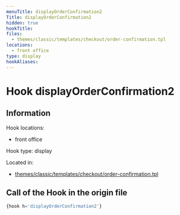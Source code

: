 ```yaml
---
menuTitle: displayOrderConfirmation2
Title: displayOrderConfirmation2
hidden: true
hookTitle: 
files:
  - themes/classic/templates/checkout/order-confirmation.tpl
locations:
  - front office
type: display
hookAliases:
---
```


# Hook displayOrderConfirmation2

## Information

Hook locations: 
  - front office

Hook type: display

Located in: 
  - [themes/classic/templates/checkout/order-confirmation.tpl](https://github.com/PrestaShop/PrestaShop/blob/8.0.x/themes/classic/templates/checkout/order-confirmation.tpl)

## Call of the Hook in the origin file

```php
{hook h='displayOrderConfirmation2'}
```